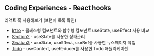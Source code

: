 Coding Experiences - React hooks
---
리액트 훅 사용해보기 (브랜치 목록 확인)
* [Intro]() - 클래스형 컴포넌트와 함수형 컴포넌트 useState, useEffect 사용 비교
* [Section2]() - useState를 사용한 상태관리
* [Section3]() - useState, useEffect, useRef를 사용한 뉴스페이지 작업
* [Todo]() - useContext, useReducer를 사용한 Todo 애플리케이션